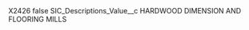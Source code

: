 <?xml version="1.0" encoding="UTF-8"?>
<CustomMetadata xmlns="http://soap.sforce.com/2006/04/metadata" xmlns:xsi="http://www.w3.org/2001/XMLSchema-instance" xmlns:xsd="http://www.w3.org/2001/XMLSchema">
    <label>X2426</label>
    <protected>false</protected>
    <values>
        <field>SIC_Descriptions_Value__c</field>
        <value xsi:type="xsd:string">HARDWOOD DIMENSION AND FLOORING MILLS</value>
    </values>
</CustomMetadata>
